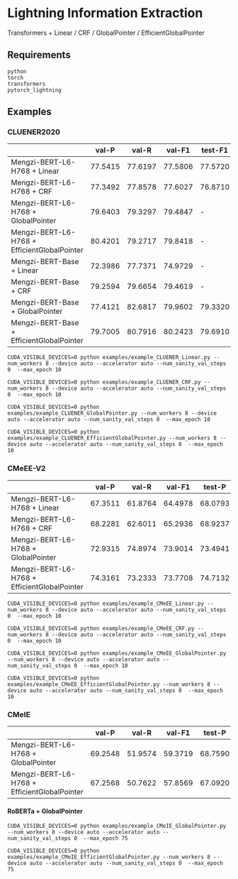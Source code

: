 # Lightning Information Extraction

Transformers + Linear / CRF / GlobalPointer / EfficientGlobalPointer

## Requirements

```text
python
torch
transformers
pytorch_lightning
```

## Examples

### CLUENER2020

|                                              | val-P   | val-R   | val-F1  | test-F1 |
|----------------------------------------------|---------|---------|---------|---------|
| Mengzi-BERT-L6-H768 + Linear                 | 77.5415 | 77.6197 | 77.5806 | 77.5720 |
| Mengzi-BERT-L6-H768 + CRF                    | 77.3492 | 77.8578 | 77.6027 | 76.8710 |
| Mengzi-BERT-L6-H768 + GlobalPointer          | 79.6403 | 79.3297 | 79.4847 | -       |
| Mengzi-BERT-L6-H768 + EfficientGlobalPointer | 80.4201 | 79.2717 | 79.8418 | -       |
| Mengzi-BERT-Base + Linear                    | 72.3986 | 77.7371 | 74.9729 | -       |
| Mengzi-BERT-Base + CRF                       | 79.2594 | 79.6654 | 79.4619 | -       |
| Mengzi-BERT-Base + GlobalPointer             | 77.4121 | 82.6817 | 79.9602 | 79.3320 |
| Mengzi-BERT-Base + EfficientGlobalPointer    | 79.7005 | 80.7916 | 80.2423 | 79.6910 |

```shell
CUDA_VISIBLE_DEVICES=0 python examples/example_CLUENER_Linear.py --num_workers 8 --device auto --accelerator auto --num_sanity_val_steps 0  --max_epoch 10

CUDA_VISIBLE_DEVICES=0 python examples/example_CLUENER_CRF.py --num_workers 8 --device auto --accelerator auto --num_sanity_val_steps 0  --max_epoch 10

CUDA_VISIBLE_DEVICES=0 python examples/example_CLUENER_GlobalPointer.py --num_workers 8 --device auto --accelerator auto --num_sanity_val_steps 0  --max_epoch 10

CUDA_VISIBLE_DEVICES=0 python examples/example_CLUENER_EfficientGlobalPointer.py --num_workers 8 --device auto --accelerator auto --num_sanity_val_steps 0  --max_epoch 10
```

### CMeEE-V2

|                                              | val-P   | val-R   | val-F1  | test-P  | test-R  | test-F1 |
|----------------------------------------------|---------|---------|---------|---------|---------|---------|
| Mengzi-BERT-L6-H768 + Linear                 | 67.3511 | 61.8764 | 64.4978 | 68.0793 | 62.7880 | 65.3267 |
| Mengzi-BERT-L6-H768 + CRF                    | 68.2281 | 62.6011 | 65.2936 | 68.9237 | 63.5004 | 66.1010 |
| Mengzi-BERT-L6-H768 + GlobalPointer          | 72.9315 | 74.8974 | 73.9014 | 73.4941 | 75.4894 | 74.4784 |
| Mengzi-BERT-L6-H768 + EfficientGlobalPointer | 74.3161 | 73.2333 | 73.7708 | 74.7132 | 73.5768 | 74.1407 |

```shell
CUDA_VISIBLE_DEVICES=0 python examples/example_CMeEE_Linear.py --num_workers 8 --device auto --accelerator auto --num_sanity_val_steps 0  --max_epoch 10

CUDA_VISIBLE_DEVICES=0 python examples/example_CMeEE_CRF.py --num_workers 8 --device auto --accelerator auto --num_sanity_val_steps 0  --max_epoch 10

CUDA_VISIBLE_DEVICES=0 python examples/example_CMeEE_GlobalPointer.py --num_workers 8 --device auto --accelerator auto --num_sanity_val_steps 0  --max_epoch 10

CUDA_VISIBLE_DEVICES=0 python examples/example_CMeEE_EfficientGlobalPointer.py --num_workers 8 --device auto --accelerator auto --num_sanity_val_steps 0  --max_epoch 10
```

### CMeIE

|                                              | val-P   | val-R   | val-F1  | test-P  | test-R  | test-F1 |
|----------------------------------------------|---------|---------|---------|---------|---------|---------|
| Mengzi-BERT-L6-H768 + GlobalPointer          | 69.2548 | 51.9574 | 59.3719 | 68.7590 | 51.2880 | 58.7520 |
| Mengzi-BERT-L6-H768 + EfficientGlobalPointer | 67.2568 | 50.7622 | 57.8569 | 67.0920 | 49.1870 | 56.7610 |

#### RoBERTa + GlobalPointer

```shell
CUDA_VISIBLE_DEVICES=0 python examples/example_CMeIE_GlobalPointer.py --num_workers 8 --device auto --accelerator auto --num_sanity_val_steps 0  --max_epoch 75

CUDA_VISIBLE_DEVICES=0 python examples/example_CMeIE_EfficientGlobalPointer.py --num_workers 8 --device auto --accelerator auto --num_sanity_val_steps 0  --max_epoch 75
```